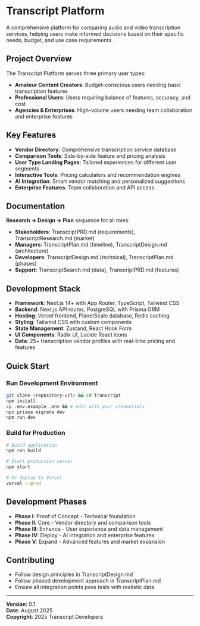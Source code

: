 # Transcript Platform

A comprehensive platform for comparing audio and video transcription services, helping users make informed decisions based on their specific needs, budget, and use case requirements.

## Project Overview

The Transcript Platform serves three primary user types:
- **Amateur Content Creators**: Budget-conscious users needing basic transcription features
- **Professional Users**: Users requiring balance of features, accuracy, and cost
- **Agencies & Enterprises**: High-volume users needing team collaboration and enterprise features


## Key Features

- **Vendor Directory**: Comprehensive transcription service database
- **Comparison Tools**: Side-by-side feature and pricing analysis
- **User Type Landing Pages**: Tailored experiences for different user segments
- **Interactive Tools**: Pricing calculators and recommendation engines
- **AI Integration**: Smart vendor matching and personalized suggestions
- **Enterprise Features**: Team collaboration and API access

## Documentation

**Research → Design → Plan** sequence for all roles:

- **Stakeholders**: TranscriptPRD.md (requirements), TranscriptResearch.md (market)
- **Managers**: TranscriptPlan.md (timeline), TranscriptDesign.md (architecture)
- **Developers**: TranscriptDesign.md (technical), TranscriptPlan.md (phases)
- **Support**: TranscriptSearch.md (data), TranscriptPRD.md (features)

## Development Stack

- **Framework**: Next.js 14+ with App Router, TypeScript, Tailwind CSS
- **Backend**: Next.js API routes, PostgreSQL with Prisma ORM
- **Hosting**: Vercel frontend, PlanetScale database, Redis caching
- **Styling**: Tailwind CSS with custom components
- **State Management**: Zustand, React Hook Form
- **UI Components**: Radix UI, Lucide React icons
- **Data**: 25+ transcription vendor profiles with real-time pricing and features

## Quick Start

### Run Development Environment
```bash
git clone <repository-url> && cd Transcript
npm install
cp .env.example .env && # edit with your credentials
npx prisma migrate dev
npm run dev
```

### Build for Production
```bash
# Build application
npm run build

# Start production server
npm start

# Or deploy to Vercel
vercel --prod
```

## Development Phases

- **Phase I**: Proof of Concept - Technical foundation
- **Phase II**: Core - Vendor directory and comparison tools
- **Phase III**: Enhance - User experience and data management
- **Phase IV**: Deploy - AI integration and enterprise features
- **Phase V**: Expand - Advanced features and market expansion

## Contributing

- Follow design principles in TranscriptDesign.md
- Follow phased development approach in TranscriptPlan.md
- Ensure all integration points pass tests with realistic data

---

**Version**: 0.1  
**Date**: August 2025  
**Copyright**: 2025 Transcript Developers
